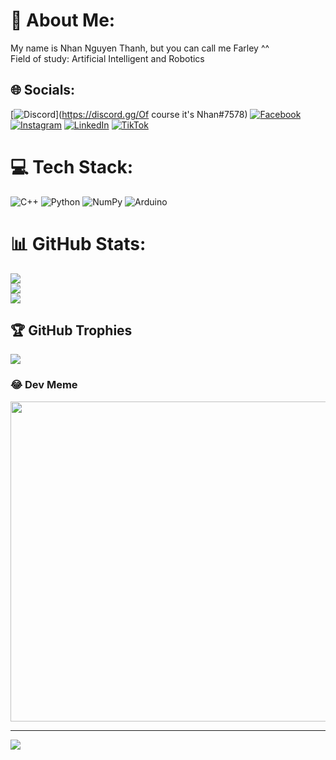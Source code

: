 # 💫 About Me:
My name is Nhan Nguyen Thanh, but you can call me Farley ^^<br>Field of study: Artificial Intelligent and Robotics


## 🌐 Socials:
[![Discord](https://img.shields.io/badge/Discord-%237289DA.svg?logo=discord&logoColor=white)](https://discord.gg/Of course it's Nhan#7578) [![Facebook](https://img.shields.io/badge/Facebook-%231877F2.svg?logo=Facebook&logoColor=white)](https://facebook.com/NAHN24) [![Instagram](https://img.shields.io/badge/Instagram-%23E4405F.svg?logo=Instagram&logoColor=white)](https://instagram.com/thnhan_ai24) [![LinkedIn](https://img.shields.io/badge/LinkedIn-%230077B5.svg?logo=linkedin&logoColor=white)](https://linkedin.com/in/nhân-nguyễn-6b8765191) [![TikTok](https://img.shields.io/badge/TikTok-%23000000.svg?logo=TikTok&logoColor=white)](https://tiktok.com/@thnhanai24) 

# 💻 Tech Stack:
![C++](https://img.shields.io/badge/c++-%2300599C.svg?style=flat&logo=c%2B%2B&logoColor=white) ![Python](https://img.shields.io/badge/python-3670A0?style=flat&logo=python&logoColor=ffdd54) ![NumPy](https://img.shields.io/badge/numpy-%23013243.svg?style=flat&logo=numpy&logoColor=white) ![Arduino](https://img.shields.io/badge/-Arduino-00979D?style=flat&logo=Arduino&logoColor=white)
# 📊 GitHub Stats:
![](https://github-readme-stats.vercel.app/api?username=thanhnhan24&theme=vue&hide_border=false&include_all_commits=false&count_private=false)<br/>
![](https://github-readme-streak-stats.herokuapp.com/?user=thanhnhan24&theme=vue&hide_border=false)<br/>
![](https://github-readme-stats.vercel.app/api/top-langs/?username=thanhnhan24&theme=vue&hide_border=false&include_all_commits=false&count_private=false&layout=compact)

## 🏆 GitHub Trophies
![](https://github-profile-trophy.vercel.app/?username=thanhnhan24&theme=radical&no-frame=false&no-bg=false&margin-w=4)

### 😂 Dev Meme
<img src="https://m.media-amazon.com/images/I/51QrwccT4KS.jpg" width="512px"/>

---
[![](https://visitcount.itsvg.in/api?id=thanhnhan24&icon=1&color=0)](https://visitcount.itsvg.in)

<!-- Proudly created with GPRM ( https://gprm.itsvg.in ) -->

